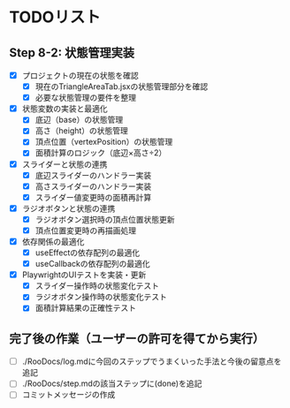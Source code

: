 # TODOリスト

## Step 8-2: 状態管理実装

- [x] プロジェクトの現在の状態を確認
  - [x] 現在のTriangleAreaTab.jsxの状態管理部分を確認
  - [x] 必要な状態管理の要件を整理
- [x] 状態変数の実装と最適化
  - [x] 底辺（base）の状態管理
  - [x] 高さ（height）の状態管理
  - [x] 頂点位置（vertexPosition）の状態管理
  - [x] 面積計算のロジック（底辺×高さ÷2）
- [x] スライダーと状態の連携
  - [x] 底辺スライダーのハンドラー実装
  - [x] 高さスライダーのハンドラー実装
  - [x] スライダー値変更時の面積再計算
- [x] ラジオボタンと状態の連携
  - [x] ラジオボタン選択時の頂点位置状態更新
  - [x] 頂点位置変更時の再描画処理
- [x] 依存関係の最適化
  - [x] useEffectの依存配列の最適化
  - [x] useCallbackの依存配列の最適化
- [x] PlaywrightのUIテストを実装・更新
  - [x] スライダー操作時の状態変化テスト
  - [x] ラジオボタン操作時の状態変化テスト
  - [x] 面積計算結果の正確性テスト

## 完了後の作業（ユーザーの許可を得てから実行）

- [ ] ./RooDocs/log.mdに今回のステップでうまくいった手法と今後の留意点を追記
- [ ] ./RooDocs/step.mdの該当ステップに(done)を追記
- [ ] コミットメッセージの作成

